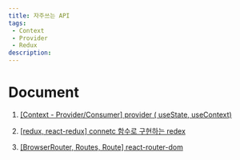```yaml
---
title: 자주쓰는 API
tags: 
 - Context
 - Provider
 - Redux
description: 
---
```


# Document

1. [ [Context - Provider/Consumer] provider ( useState, useContext)](/React/docs/favoriteApi/provider)

2. [[redux, react-redux] connetc 함수로 구현하는 redex](/React/docs/favoriteApi/redux)

3. [[BrowserRouter, Routes, Route] react-router-dom](/React/docs/favoriteApi/react-router-dom)
